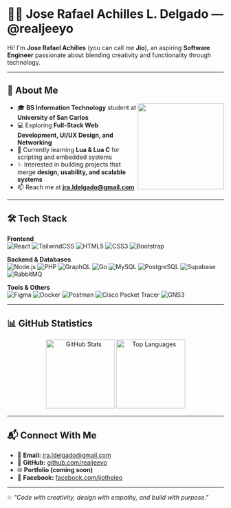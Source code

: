 # 👨‍💻 Jose Rafael Achilles L. Delgado — @realjeeyo

Hi! I'm **Jose Rafael Achilles** (you can call me **Jio**), an aspiring **Software Engineer** passionate about blending creativity and functionality through technology.  

---

## 🌱 About Me
<img align="right" src="https://i.pinimg.com/originals/a8/5a/e1/a85ae1c527eb7dac70def700ffbea69a.gif" width="200"/>

- 🎓 **BS Information Technology** student at **University of San Carlos**  
- 💻 Exploring **Full-Stack Web Development, UI/UX Design, and Networking**  
- 🚀 Currently learning **Lua & Lua C** for scripting and embedded systems  
- ✨ Interested in building projects that merge **design, usability, and scalable systems**  
- 📫 Reach me at **jra.ldelgado@gmail.com**  

---

## 🛠️ Tech Stack

**Frontend**  
![React](https://img.shields.io/badge/React-20232A?style=flat&logo=react&logoColor=61DAFB)
![TailwindCSS](https://img.shields.io/badge/Tailwind%20CSS-06B6D4?style=flat&logo=tailwindcss&logoColor=white)
![HTML5](https://img.shields.io/badge/HTML5-E34F26?style=flat&logo=html5&logoColor=white)
![CSS3](https://img.shields.io/badge/CSS3-1572B6?style=flat&logo=css3&logoColor=white)
![Bootstrap](https://img.shields.io/badge/Bootstrap-7952B3?style=flat&logo=bootstrap&logoColor=white)

**Backend & Databases**  
![Node.js](https://img.shields.io/badge/Node.js-339933?style=flat&logo=nodedotjs&logoColor=white)
![PHP](https://img.shields.io/badge/PHP-777BB4?style=flat&logo=php&logoColor=white)
![GraphQL](https://img.shields.io/badge/GraphQL-E10098?style=flat&logo=graphql&logoColor=white)
![Go](https://img.shields.io/badge/Go-00ADD8?style=flat&logo=go&logoColor=white)
![MySQL](https://img.shields.io/badge/MySQL-4479A1?style=flat&logo=mysql&logoColor=white)
![PostgreSQL](https://img.shields.io/badge/PostgreSQL-4169E1?style=flat&logo=postgresql&logoColor=white)
![Supabase](https://img.shields.io/badge/Supabase-3ECF8E?style=flat&logo=supabase&logoColor=white)
![RabbitMQ](https://img.shields.io/badge/RabbitMQ-FF6600?style=flat&logo=rabbitmq&logoColor=white)

**Tools & Others**  
![Figma](https://img.shields.io/badge/Figma-F24E1E?style=flat&logo=figma&logoColor=white)
![Docker](https://img.shields.io/badge/Docker-2496ED?style=flat&logo=docker&logoColor=white)
![Postman](https://img.shields.io/badge/Postman-FF6C37?style=flat&logo=postman&logoColor=white)
![Cisco Packet Tracer](https://img.shields.io/badge/Cisco%20Packet%20Tracer-1BA0D7?style=flat&logo=cisco&logoColor=white)
![GNS3](https://img.shields.io/badge/GNS3-0078D4?style=flat&logo=gns3&logoColor=white)

---

## 📊 GitHub Statistics

<p align="center">
  <img src="https://github-readme-stats.vercel.app/api?username=realjeeyo&show_icons=true&theme=tokyonight" alt="GitHub Stats" height="160"/>
  <img src="https://github-readme-stats.vercel.app/api/top-langs/?username=realjeeyo&layout=compact&theme=tokyonight" alt="Top Languages" height="160"/>
</p>

---

## 📬 Connect With Me

- 📧 **Email:** [jra.ldelgado@gmail.com](mailto:jra.ldelgado@gmail.com)  
- 🐙 **GitHub:** [github.com/realjeeyo](https://github.com/realjeeyo)  
- 🌐 **Portfolio (coming soon)**  
- 📘 **Facebook:** [facebook.com/jiotheleo](https://facebook.com/jiotheleo)  

---

✨ *"Code with creativity, design with empathy, and build with purpose."*  
